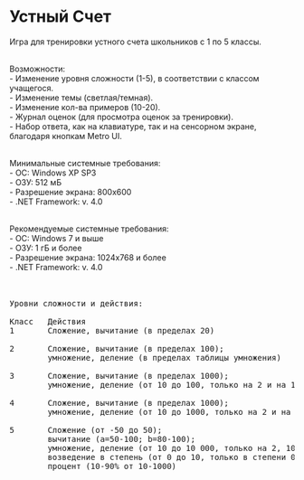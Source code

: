 # Устный Счет
Игра для тренировки устного счета школьников с 1 по 5 классы.<br><br>

Возможности:<br>
    - Изменение уровня сложности (1-5), в соответствии с классом учащегося.<br>
    - Изменение темы (светлая/темная).<br>
    - Изменение кол-ва примеров (10-20).<br>
    - Журнал оценок (для просмотра оценок за тренировки).<br>
    - Набор ответа, как на клавиатуре, так и на сенсорном экране, благодаря кнопкам Metro UI.<br><br>

Минимальные системные требования:<br>
    - ОС: Windows XP SP3<br>
    - ОЗУ: 512 мБ<br>
    - Разрешение экрана: 800x600<br>
    - .NET Framework: v. 4.0<br><br>

Рекомендуемые системные требования:<br>
    - ОС: Windows 7 и выше<br>
    - ОЗУ: 1 гБ и более<br>
    - Разрешение экрана: 1024x768 и более<br>
    - .NET Framework: v. 4.0<br><br><br>

<pre>
Уровни сложности и действия:

Класс   Действия
1       Сложение, вычитание (в пределах 20)

2       Сложение, вычитание (в пределах 100);
        умножение, деление (в пределах таблицы умножения)
        
3       Сложение, вычитание (в пределах 1000);
        умножение, деление (от 10 до 100, только на 2 и на 10)

4       Сложение, вычитание (в пределах 1000);
        умножение, деление (от 10 до 1000, только на 2 и на 10)

5       Сложение (от -50 до 50);
        вычитание (a=50-100; b=80-100);
        умножение, деление (от 10 до 10 000, только на 2, 10, 100, 1000, 10 000)
        возведение в степень (от 0 до 10, только в степени 0, 1, 2, 3)
        процент (10-90% от 10-1000)
</pre>
